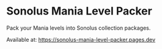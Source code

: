 # Sonolus Mania Level Packer

Pack your Mania levels into Sonolus collection packages.

Available at: https://sonolus-mania-level-packer.pages.dev
